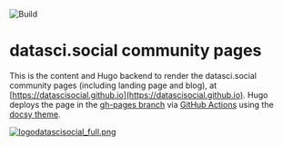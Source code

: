 ![Build](https://github.com/datascisocial/datascisocial.github.io/actions/workflows/gh-pages.yml/badge.svg)

# datasci.social community pages
This is the content and Hugo backend to render the datasci.social community pages (including landing page and blog), at [https://datascisocial.github.io](https://datascisocial.github.io). Hugo deploys the page in the [gh-pages branch](https://github.com/datascisocial/datascisocial.github.io/tree/gh-pages) via [GitHub Actions](https://gohugo.io/hosting-and-deployment/hosting-on-github/) using the [docsy theme](https://github.com/google/docsy).

[![logodatascisocial_full.png](https://datascisocial.github.io/images/logodatascisocial_full.png "datasci.social community pages")](https://datascisocial.github.io/)

